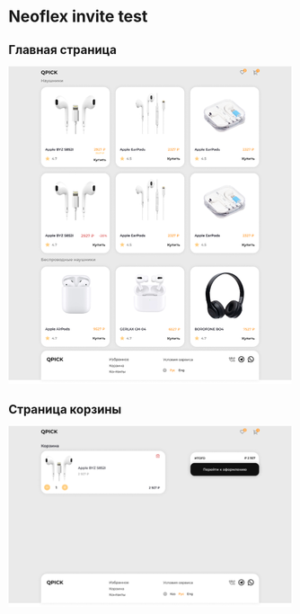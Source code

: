 # Neoflex invite test

## Главная страница
![Главная страница](/screenshotes/main-page.png "Главная страница")

## Страница корзины
![Страница корзины](/screenshotes/cart-page.png "Страница корзиныё")

